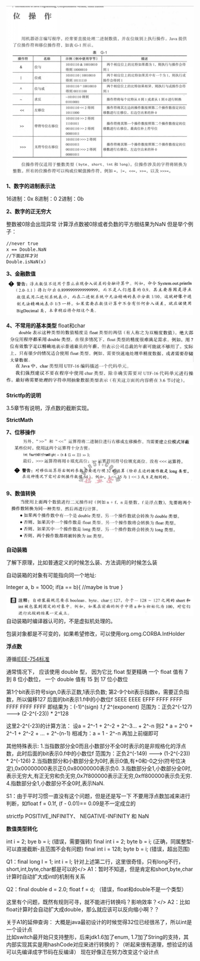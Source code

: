 ![&#x6355;&#x83B7;.PNG](./number1.png)



**1、数字的进制表示法** 

16进制：0x 8进制：0 2进制：0b 

**2、数字的正无穷大**

 整数被0除会出现异常 计算浮点数被0除或者负数的平方根结果为NaN 但是举个例子：

```text
//never true
x == Double.NaN
//下面这样才对
Double.isNaN(x)
```

**3、金融数值** ![&#x6355;&#x83B7;.PNG](./number2.png) 

 **4、不常用的基本类型** float和char ![&#x6355;&#x83B7;.PNG](./number3.png) ![&#x6355;&#x83B7;.PNG](./number4.png) 

**Strictfp的说明**

 3.5章节有说明，浮点数的截断实现。

**StrictMath**

**7、位移操作** ![&#x6355;&#x83B7;.PNG](./number5.png) 

 **9、数值转换** ![&#x6355;&#x83B7;.PNG](./number6.png) 

**自动装箱** 

了解下原理，比如普通定义的时候怎么装、方法调用的时候怎么装 

自动装箱的对象有可能指向同一个地址:

Integer a, b = 1000; if\(a == b\){ //maybe is true }

![201848-151119.jpg](./number7.jpg) 自动装箱时编译器认可的，不是虚拟机处理的。

包装对象都是不可变的，如果希望修改，可以使用org.omg.CORBA.IntHolder

**浮点数**

遵循[IEEE-754标准](https://people.eecs.berkeley.edu/~wkahan/ieee754status/IEEE754.PDF) 

通常情况下， 应该使用 double 型， 因为它比 float 型更精确 一个 float 值有 7 到 8 位小数位， 一个 double 值有 15 到 17 位小数位

第1个bit表示符号sign,0表示正数,1表示负数; 第2-9个bit表示指数e，需要正负指数，所以偏移127 后面的bit表示1.f中的小数位f SEEE EEEE EFFF FFFF FFFF FFFF FFFF FFFF 即结果为：\(-1\)^\(sign\)  _1.f_  2^\(exponent\) 范围为：正负2^\(-127\) ---&gt; \(2-2^\(-23\)\) \* 2^128

这里2-2^\(-23\)的计算方法： 设a = 2^-1 + 2^-2 + 2^-3... + 2^-n 则2 \* a = 2^0 + 2^-1 + 2^-2 + ... + 2^-\(n-1\) 相减为：a = 1 - 2^-n 再加上前缀即可

其他特殊表示: 1.当指数部分全0而且小数部分不全0时表示的是非规格化的浮点数，此时后面的bit表示0.f中的小数位f 范围为：正负2^\(-149\) ---&gt; \(1-2^\(-23\)\) \* 2^\(-126\) 2.当指数部分和小数部分全为0时,表示0值,有+0和-0之分\(符号位决定\),0x00000000表示正0,0x80000000表示负0. 3.指数部分全1,小数部分全0时,表示无穷大,有正无穷和负无穷,0x7f800000表示正无穷,0xff800000表示负无穷. 4.指数部分全1,小数部分不全0时,表示NaN.

S1：由于平时习惯一直没有这个问题，但是还是写一下 不要用浮点数加减来进行判断，如float f = 0.1f, \(f - 0.01\)== 0.09是不一定成立的

strictfp POSITIVE\_INFINITY、 NEGATIVE-INFINITY 和 NaN

**数值类型转化**

 int i = 2; bye b = i; \(错误，需要强转\) final int i = 2; byte b = i; \(正确，同属整型-可以直接截断-且范围不会有问题\) final int i = 128; byte b = i; \(错误，超出范围\)

Q1：final long l = 1; int i = l; 针对上述第二行，这里很奇怪，只有long不行，short,int,byte,char都是可以的&lt;/&gt; A1：暂时不知道，但是肯定和short,byte,char计算时自动扩大成int的机制有关系

Q2：final double d = 2.0; float f = d; （错误，float和double不是一个类型）

这里有个问题，既然有规则可寻，就不能进行转换吗？影响效率？&lt;/&gt; A2：比如float计算时会自动扩大成double，那么就应该可以反向缩小啊？？

关于A1的延伸查询： 大概是java最初设计的时候觉得32位已经很吊了，所以int是一个设计点  
比如switch最开始只支持整形，后来jdk1.6加了enum, 1.7加了String的支持，其内部实现其实是用hashCode对应来进行转换的？（听起来很有道理，想验证的话可以先编译成字节码在反编译） 现在好像正在努力改变这个设计点